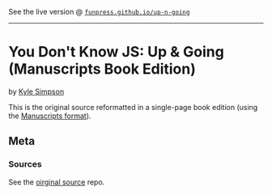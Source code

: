 
See the live version @ [`funpress.github.io/up-n-going`](http://funpress.github.io/up-n-going)

---

# You Don't Know JS: Up & Going (Manuscripts Book Edition)

by [Kyle Simpson](https://github.com/getify)

This is the original source reformatted in a single-page book edition (using the [Manuscripts format](http://manuscripts.github.io)).


## Meta

### Sources

See the [oirginal source](https://github.com/getify/You-Dont-Know-JS) repo.

